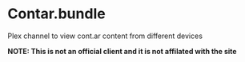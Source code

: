 # Contar.bundle
Plex channel to view cont.ar content from different devices

**NOTE: This is not an official client and it is not affilated with the site**
